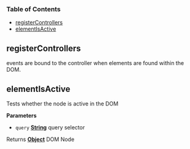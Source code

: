 <!-- Generated by documentation.js. Update this documentation by updating the source code. -->

### Table of Contents

-   [registerControllers](#registercontrollers)
-   [elementIsActive](#elementisactive)

## registerControllers

events are bound to the controller when
elements are found within the DOM.

## elementIsActive

Tests whether the node is active in the DOM

**Parameters**

-   `query` **[String](https://developer.mozilla.org/docs/Web/JavaScript/Reference/Global_Objects/String)** query selector

Returns **[Object](https://developer.mozilla.org/docs/Web/JavaScript/Reference/Global_Objects/Object)** DOM Node
